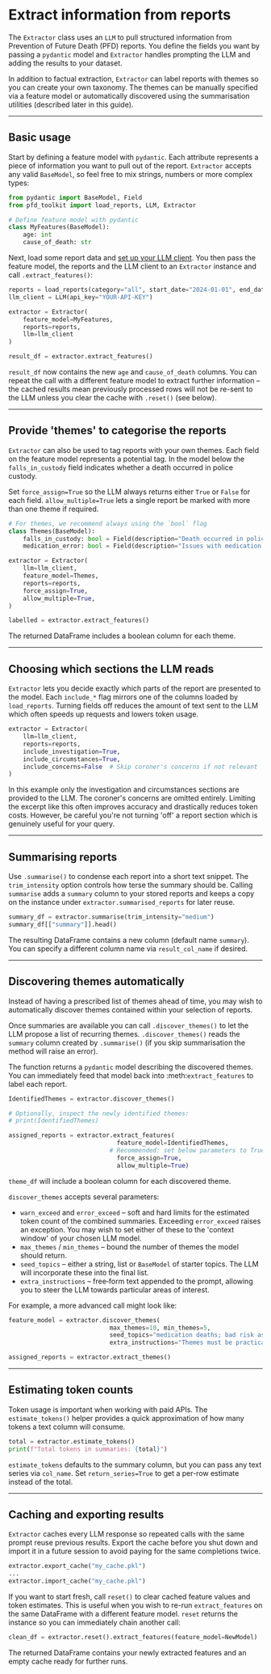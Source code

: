 # Extract information from reports

The `Extractor` class uses an `LLM` to pull structured information from Prevention of Future Death (PFD) reports.  You define the fields you want by passing a `pydantic` model and `Extractor` handles prompting the LLM and adding the results to your dataset.

In addition to factual extraction, `Extractor` can label reports with themes so you can create your own taxonomy.  The themes can be manually specified via a feature model or automatically discovered using the summarisation utilities (described later in this guide).

---

## Basic usage

Start by defining a feature model with `pydantic`.  Each attribute represents a piece of information you want to pull out of the report.  `Extractor` accepts any valid `BaseModel`, so feel free to mix strings, numbers or more complex types:

```python
from pydantic import BaseModel, Field
from pfd_toolkit import load_reports, LLM, Extractor

# Define feature model with pydantic
class MyFeatures(BaseModel):
    age: int
    cause_of_death: str
```

Next, load some report data and [set up your LLM client](llm_setup.md).  You then pass the feature model, the reports and the LLM client to an `Extractor` instance and call `.extract_features()`:

```python
reports = load_reports(category="all", start_date="2024-01-01", end_date="2024-12-31")
llm_client = LLM(api_key="YOUR-API-KEY")

extractor = Extractor(
    feature_model=MyFeatures,
    reports=reports,
    llm=llm_client
)

result_df = extractor.extract_features()
```

`result_df` now contains the new ``age`` and ``cause_of_death`` columns.  You can repeat the call with a different feature model to extract further information – the cached results mean previously processed rows will not be re-sent to the LLM unless you clear the cache with `.reset()` (see below).

---

## Provide 'themes' to categorise the reports

`Extractor` can also be used to tag reports with your own themes.  Each field on the feature model represents a potential tag.  In the model below the ``falls_in_custody`` field indicates whether a death occurred in police custody.

Set ``force_assign=True`` so the LLM always returns either ``True`` or ``False`` for each field.  ``allow_multiple=True`` lets a single report be marked with more than one theme if required.


```python
# For themes, we recommend always using the `bool` flag
class Themes(BaseModel):
    falls_in_custody: bool = Field(description="Death occurred in police custody")
    medication_error: bool = Field(description="Issues with medication or dosing")

extractor = Extractor(
    llm=llm_client,
    feature_model=Themes,
    reports=reports,
    force_assign=True,
    allow_multiple=True,
)

labelled = extractor.extract_features()
```

The returned DataFrame includes a boolean column for each theme.

---

## Choosing which sections the LLM reads

`Extractor` lets you decide exactly which parts of the report are presented to the model.  Each ``include_*`` flag mirrors one of the columns loaded by ``load_reports``.  Turning fields off reduces the amount of text sent to the LLM which often speeds up requests and lowers token usage.

```python
extractor = Extractor(
    llm=llm_client,
    reports=reports,
    include_investigation=True,
    include_circumstances=True,
    include_concerns=False  # Skip coroner's concerns if not relevant
)
```

In this example only the investigation and circumstances sections are provided to the LLM.  The coroner's concerns are omitted entirely.  Limiting the excerpt like this often improves accuracy and drastically reduces token costs. However, be careful you're not turning 'off' a report section which is genuinely useful for your query.

---

## Summarising reports

Use `.summarise()` to condense each report into a short text snippet.  The ``trim_intensity`` option controls how terse the summary should be.  Calling ``summarise`` adds a ``summary`` column to your stored reports and keeps a copy on the instance under ``extractor.summarised_reports`` for later reuse.

```python
summary_df = extractor.summarise(trim_intensity="medium")
summary_df[["summary"]].head()
```

The resulting DataFrame contains a new column (default name ``summary``).  You can specify a different column name via ``result_col_name`` if desired.

---

## Discovering themes automatically

Instead of having a prescribed list of themes ahead of time, you may wish to 
automatically discover themes contained within your selection of reports.

Once summaries are available you can call `.discover_themes()` to let the
LLM propose a list of recurring themes.  ``.discover_themes()`` reads the
``summary`` column created by `.summarise()` (if you skip summarisation the
method will raise an error).

The function returns a ``pydantic`` model describing the discovered themes.  You
can immediately feed that model back into :meth:`extract_features` to label each
report.

```python
IdentifiedThemes = extractor.discover_themes()

# Optionally, inspect the newly identified themes:
# print(IdentifiedThemes)

assigned_reports = extractor.extract_features(
                              feature_model=IdentifiedThemes,
                            # Recommended: set below parameters to True
                              force_assign=True, 
                              allow_multiple=True)
```


``theme_df`` will include a boolean column for each discovered theme.

``discover_themes`` accepts several parameters:

* ``warn_exceed`` and ``error_exceed`` – soft and hard limits for the estimated
  token count of the combined summaries.  Exceeding ``error_exceed`` raises an
  exception. You may wish to set either of these to the 'context window' of 
  your chosen LLM model.
* ``max_themes`` / ``min_themes`` – bound the number of themes the model should
  return.
* ``seed_topics`` – either a string, list or ``BaseModel`` of starter topics.  The
  LLM will incorporate these into the final list.
* ``extra_instructions`` – free‑form text appended to the prompt, allowing you
  to steer the LLM towards particular areas of interest.

For example, a more advanced call might look like:

```python
feature_model = extractor.discover_themes(
                            max_themes=10, min_themes=5,
                            seed_topics="medication deaths; bad risk assessment",
                            extra_instructions="Themes must be practical/operational - not too broad")

assigned_reports = extractor.extract_themes()
```

---

## Estimating token counts

Token usage is important when working with paid APIs. The `estimate_tokens()` helper provides a quick approximation of how many tokens a text column will consume.

```python
total = extractor.estimate_tokens()
print(f"Total tokens in summaries: {total}")
```

``estimate_tokens`` defaults to the summary column, but you can pass any text
series via ``col_name``.  Set ``return_series=True`` to get a per-row estimate
instead of the total.

---

## Caching and exporting results

`Extractor` caches every LLM response so repeated calls with the same prompt
reuse previous results.  Export the cache before you shut down and import it in
a future session to avoid paying for the same completions twice.

```python
extractor.export_cache("my_cache.pkl")
...
extractor.import_cache("my_cache.pkl")
```

If you want to start fresh, call ``reset()`` to clear cached feature values and
token estimates.  This is useful when you wish to re-run ``extract_features`` on
the same DataFrame with a different feature model.  ``reset`` returns the
instance so you can immediately chain another call:

```python
clean_df = extractor.reset().extract_features(feature_model=NewModel)
```

The returned DataFrame contains your newly extracted features and an empty cache
ready for further runs.

